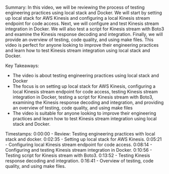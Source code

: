 Summary:
In this video, we will be reviewing the process of testing engineering practices using local stack and Docker. We will start by setting up local stack for AWS Kinesis and configuring a local Kinesis stream endpoint for code access. Next, we will configure and test Kinesis stream integration in Docker. We will also test a script for Kinesis stream with Boto3 and examine the Kinesis response decoding and integration. Finally, we will provide an overview of testing, code quality, and using make files. This video is perfect for anyone looking to improve their engineering practices and learn how to test Kinesis stream integration using local stack and Docker.

Key Takeaways:
- The video is about testing engineering practices using local stack and Docker
- The focus is on setting up local stack for AWS Kinesis, configuring a local Kinesis stream endpoint for code access, testing Kinesis stream integration in Docker, testing a script for Kinesis stream with Boto3, examining the Kinesis response decoding and integration, and providing an overview of testing, code quality, and using make files
- The video is suitable for anyone looking to improve their engineering practices and learn how to test Kinesis stream integration using local stack and Docker.

Timestamps:
0:00:00 - Review: Testing engineering practices with local stack and docker.
0:02:35 - Setting up local stack for AWS Kinesis.
0:05:21 - Configuring local Kinesis stream endpoint for code access.
0:08:14 - Configuring and testing Kinesis stream integration in Docker.
0:10:56 - Testing script for Kinesis stream with Boto3.
0:13:52 - Testing Kinesis response decoding and integration.
0:16:41 - Overview of testing, code quality, and using make files.

